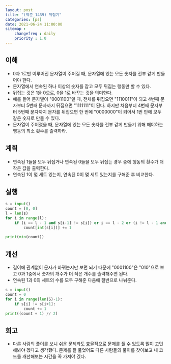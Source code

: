 ```yaml
---
layout: post
title: "(백준 1439) 뒤집기"
categories: [ps]
date: 2021-06-24 11:00:00
sitemap :
    changefreq : daily
    priority : 1.0
---
```


## 이해

- 0과 1로만 이루어진 문자열이 주어질 때, 문자열에 있는 모든 숫자를 전부 같게 만들어야 한다.
- 문자열에서 연속된 하나 이상의 숫자를 잡고 모두 뒤집는 행동만 할 수 있다.
- 뒤집는 것은 1을 0으로, 0을 1로 바꾸는 것을 의미한다.
- 예를 들어 문자열이 "0001100"일 때, 전체를 뒤집으면 "1110011"이 되고 4번째 문자부터 5번째 문자까지 뒤집으면 "1111111"이 된다. 하지만 처음부터 4번째 문자부터 5번째 문자까지 문자를 뒤집으면 한 번에 "0000000"이 되어서 1번 만에 모두 같은 숫자로 만들 수 있다.
- 문자열이 주어졌을 때, 문자열에 있는 모든 숫자를 전부 같게 만들기 위해 해야하는 행동의 최소 횟수를 출력하라.


## 계획

- 연속된 1들을 모두 뒤집거나 연속된 0들을 모두 뒤집는 경우 중에 행동의 횟수가 더 작은 값을 출력한다.
- 연속된 1이 몇 세트 있는지, 연속된 0이 몇 세트 있는지를 구해준 후 비교한다.


## 실행

```python
s = input()
count = [0, 0]
l = len(s)
for i in range(l):
    if (i == l - 1 and s[i-1] != s[i]) or i == l - 2 or (i != l - 1 and s[i] != s[i + 1]):
        count[int(s[i])] += 1
    
print(min(count))
```

## 개선
- 길이에 관계없이 문자가 바뀌는지만 보면 되기 때문에 "0001100"은 "010"으로 보고 0과 1중에서 숫자의 개수가 더 적은 개수를 출력해주면 된다.
- 연속된 1과 0의 세트의 수를 모두 구해준 다음에 절반으로 나눠준다.

```python
s = input()
count = 0
for i in range(len(S)-1):
    if s[i] != s[i+1]:
        count += 1
print((count + 1) // 2)
```


## 회고
- 다른 사람의 풀이를 보니 쉬운 문제라도 효율적으로 문제를 풀 수 있도록 많이 고민해봐야 겠다고 생각했다. 문제를 잘 풀었어도 다른 사람들의 풀이를 찾아보고 내 코드를 개선해보는 시간을 꼭 가져야 겠다.